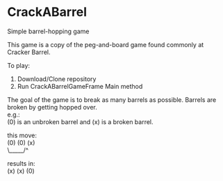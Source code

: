 # CrackABarrel
Simple barrel-hopping game

This game is a copy of the peg-and-board game found commonly at Cracker Barrel.

To play:
1) Download/Clone repository
2) Run CrackABarrelGameFrame Main method

The goal of the game is to break as many barrels as possible.
Barrels are broken by getting hopped over.<br  />
e.g.:<br  />
(0) is an unbroken barrel and (x) is a broken barrel.<br  />

this move:<br  />
(0) (0) (x) <br  />
 \\_____/^  <br  />
  
results in:<br  />
(x) (x) (0)<br  />
